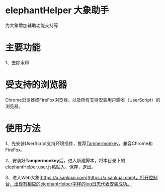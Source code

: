 # elephantHelper 大象助手
为大象增加辅助功能支持等

# 主要功能
1、去除水印

# 受支持的浏览器
Chrome浏览器或FireFox浏览器，以及所有支持安装用户脚本（UserScript）的浏览器。

# 使用方法
1、先安装UserScript支持环境插件，推荐[Tampermonkey](http://tampermonkey.net/)，兼容Chrome和FireFox。

2、安装好**Tampermonkey**后，进入新建脚本，将本目录下的[elephantHelper.user.js](https://github.com/xxcanghai/userscript/raw/master/elephantHelper/elephantHelper.user.js)粘贴入，保存，退出。

3、进入Web大象[https://x.sankuai.com](https://x.sankuai.com)，打开控制台，出现有相应的elephantHelper字样的log日志代表安装成功。
